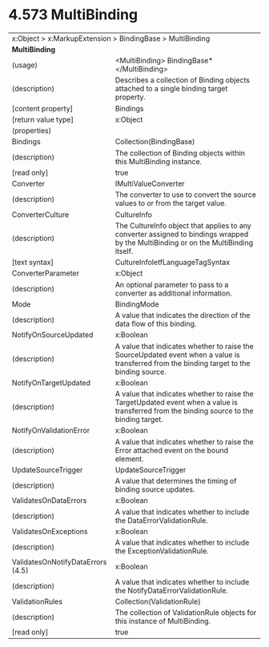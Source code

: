 <html dir="LTR" xmlns:mshelp="http://msdn.microsoft.com/mshelp" xmlns:ddue="http://ddue.schemas.microsoft.com/authoring/2003/5" xmlns:xlink="http://www.w3.org/1999/xlink" xmlns:tool="http://www.microsoft.com/tooltip">

<body>
 <input type="hidden" id="userDataCache" class="userDataStyle">
 <input type="hidden" id="hiddenScrollOffset">
 <img id="dropDownImage" style="display:none; height:0; width:0;" src="../local/drpdown.gif">
 <img id="dropDownHoverImage" style="display:none; height:0; width:0;" src="../local/drpdown_orange.gif">
 <img id="collapseImage" style="display:none; height:0; width:0;" src="../local/collapse.gif">
 <img id="expandImage" style="display:none; height:0; width:0;" src="../local/exp.gif">
 <img id="collapseAllImage" style="display:none; height:0; width:0;" src="../local/collall.gif">
 <img id="expandAllImage" style="display:none; height:0; width:0;" src="../local/expall.gif">
 <img id="copyImage" style="display:none; height:0; width:0;" src="../local/copycode.gif">
 <img id="copyHoverImage" style="display:none; height:0; width:0;" src="../local/copycodeHighlight.gif">
 <div id="header"><h1 class="heading">4.573 MultiBinding</h1></div>

 <div id="mainSection">
 <div id="mainBody">
 <div id="allHistory" class="saveHistory" onsave="saveAll()" onload="loadAll()"></div>
 <p xmlns:wsd="http://wsdev.schemas.microsoft.com/authoring/2008/2" xmlns:msxsl="urn:schemas-microsoft-com:xslt" xmlns:script="urn:script" xmlns:build="urn:build">
 </p>
 <div id="sectionSection0" class="section" name="collapseableSection">
 <content xmlns="http://ddue.schemas.microsoft.com/authoring/2003/5" xmlns:wsd="http://wsdev.schemas.microsoft.com/authoring/2008/2" xmlns:msxsl="urn:schemas-microsoft-com:xslt" xmlns:script="urn:script" xmlns:build="urn:build">
 </content>
 </div>
 <div id="sectionSection1" class="section" name="collapseableSection">
 <content xmlns="http://ddue.schemas.microsoft.com/authoring/2003/5" xmlns:wsd="http://wsdev.schemas.microsoft.com/authoring/2008/2" xmlns:msxsl="urn:schemas-microsoft-com:xslt" xmlns:script="urn:script" xmlns:build="urn:build">
 <table class="ProtocolAuthoredTable" xmlns="">
 <tr><td colspan="2">
<mshelp:link keywords="c0d383e4-fcdb-4546-a06b-81c262fe2a5e" tabindex="0">x:Object</mshelp:link> &gt; <mshelp:link keywords="a841a19c-4b0e-4f2b-9636-35739822b487" tabindex="0">x:MarkupExtension</mshelp:link> &gt; <mshelp:link keywords="4e3ec75b-90f7-40de-b8dc-c022559f31f3" tabindex="0">BindingBase</mshelp:link> &gt; <mshelp:link keywords="0352cb49-1807-42d9-9c65-8f1e9544aff9" tabindex="0">MultiBinding</mshelp:link> </td>
 </tr>
 <tr><td colspan="2">
 <b>MultiBinding</b> </td>
 </tr>
 <tr><td><div class="indent0">(usage)</div></td>
 <td>&lt;MultiBinding&gt; <mshelp:link keywords="4e3ec75b-90f7-40de-b8dc-c022559f31f3" tabindex="0">BindingBase</mshelp:link>* &lt;/MultiBinding&gt;</td>
 </tr>
 <tr><td><div class="indent0">(description)</div></td>
 <td>Describes a collection of Binding objects attached to a single binding target property.</td>
 </tr>
 <tr><td><div class="indent0">[content property]</div></td>
 <td><mshelp:link keywords="0352cb49-1807-42d9-9c65-8f1e9544aff9" tabindex="0">Bindings</mshelp:link></td>
 </tr>
 <tr><td><div class="indent0">[return value type]</div></td>
 <td><mshelp:link keywords="c0d383e4-fcdb-4546-a06b-81c262fe2a5e" tabindex="0">x:Object</mshelp:link></td>
 </tr>
 <tr><td><div class="indent0">(properties)</div></td>
 <td></td>
 </tr>
 <tr><td><div class="indent2">Bindings</div></td>
 <td><mshelp:link keywords="eed85a21-7e81-4907-91cc-7d5b8c4fee2e" tabindex="0">Collection</mshelp:link>(<mshelp:link keywords="4e3ec75b-90f7-40de-b8dc-c022559f31f3" tabindex="0">BindingBase</mshelp:link>)</td>
 </tr>
 <tr><td><div class="indent4">(description)</div></td>
 <td>The collection of Binding objects within this MultiBinding instance.</td>
 </tr>
 <tr><td><div class="indent4">[read only]</div></td>
 <td>true</td>
 </tr>
 <tr><td><div class="indent2">Converter</div></td>
 <td><mshelp:link keywords="6b800179-980b-478f-b1f6-3776542c9eb1" tabindex="0">IMultiValueConverter</mshelp:link></td>
 </tr>
 <tr><td><div class="indent4">(description)</div></td>
 <td>The converter to use to convert the source values to or from the target value.</td>
 </tr>
 <tr><td><div class="indent2">ConverterCulture</div></td>
 <td><mshelp:link keywords="caefd028-fc5f-44df-9292-fd10e5e8e2b2" tabindex="0">CultureInfo</mshelp:link></td>
 </tr>
 <tr><td><div class="indent4">(description)</div></td>
 <td>The CultureInfo object that applies to any converter assigned to bindings wrapped by the MultiBinding or on the MultiBinding itself.</td>
 </tr>
 <tr><td><div class="indent4">[text syntax]</div></td>
 <td><mshelp:link keywords="116e8c6e-b680-4ac3-b9e9-f1e17f819b87" tabindex="0">CultureInfoIetfLanguageTagSyntax</mshelp:link></td>
 </tr>
 <tr><td><div class="indent2">ConverterParameter</div></td>
 <td><mshelp:link keywords="c0d383e4-fcdb-4546-a06b-81c262fe2a5e" tabindex="0">x:Object</mshelp:link></td>
 </tr>
 <tr><td><div class="indent4">(description)</div></td>
 <td>An optional parameter to pass to a converter as additional information.</td>
 </tr>
 <tr><td><div class="indent2">Mode</div></td>
 <td><mshelp:link keywords="8ff2f24b-45ca-4f37-8493-6a749914d962" tabindex="0">BindingMode</mshelp:link></td>
 </tr>
 <tr><td><div class="indent4">(description)</div></td>
 <td>A value that indicates the direction of the data flow of this binding.</td>
 </tr>
 <tr><td><div class="indent2">NotifyOnSourceUpdated</div></td>
 <td><mshelp:link keywords="c4ef5482-3a69-411e-bd77-93ce44c968a9" tabindex="0">x:Boolean</mshelp:link></td>
 </tr>
 <tr><td><div class="indent4">(description)</div></td>
 <td>A value that indicates whether to raise the SourceUpdated event when a value is transferred from the binding target to the binding source.</td>
 </tr>
 <tr><td><div class="indent2">NotifyOnTargetUpdated</div></td>
 <td><mshelp:link keywords="c4ef5482-3a69-411e-bd77-93ce44c968a9" tabindex="0">x:Boolean</mshelp:link></td>
 </tr>
 <tr><td><div class="indent4">(description)</div></td>
 <td>A value that indicates whether to raise the TargetUpdated event when a value is transferred from the binding source to the binding target.</td>
 </tr>
 <tr><td><div class="indent2">NotifyOnValidationError</div></td>
 <td><mshelp:link keywords="c4ef5482-3a69-411e-bd77-93ce44c968a9" tabindex="0">x:Boolean</mshelp:link></td>
 </tr>
 <tr><td><div class="indent4">(description)</div></td>
 <td>A value that indicates whether to raise the Error attached event on the bound element.</td>
 </tr>
 <tr><td><div class="indent2">UpdateSourceTrigger</div></td>
 <td><mshelp:link keywords="539ce66c-e1a8-4814-aef5-30fe9af7a8ba" tabindex="0">UpdateSourceTrigger</mshelp:link></td>
 </tr>
 <tr><td><div class="indent4">(description)</div></td>
 <td>A value that determines the timing of binding source updates.</td>
 </tr>
 <tr><td><div class="indent2">ValidatesOnDataErrors</div></td>
 <td><mshelp:link keywords="c4ef5482-3a69-411e-bd77-93ce44c968a9" tabindex="0">x:Boolean</mshelp:link></td>
 </tr>
 <tr><td><div class="indent4">(description)</div></td>
 <td>A value that indicates whether to include the DataErrorValidationRule.</td>
 </tr>
 <tr><td><div class="indent2">ValidatesOnExceptions</div></td>
 <td><mshelp:link keywords="c4ef5482-3a69-411e-bd77-93ce44c968a9" tabindex="0">x:Boolean</mshelp:link></td>
 </tr>
 <tr><td><div class="indent4">(description)</div></td>
 <td>A value that indicates whether to include the ExceptionValidationRule.</td>
 </tr>
 <tr><td><div class="indent2">ValidatesOnNotifyDataErrors (4.5)</div></td>
 <td><mshelp:link keywords="c4ef5482-3a69-411e-bd77-93ce44c968a9" tabindex="0">x:Boolean</mshelp:link></td>
 </tr>
 <tr><td><div class="indent4">(description)</div></td>
 <td>A value that indicates whether to include the NotifyDataErrorValidationRule.</td>
 </tr>
 <tr><td><div class="indent2">ValidationRules</div></td>
 <td><mshelp:link keywords="eed85a21-7e81-4907-91cc-7d5b8c4fee2e" tabindex="0">Collection</mshelp:link>(<mshelp:link keywords="32679a18-549c-41d8-bbc1-bf16cbea25d6" tabindex="0">ValidationRule</mshelp:link>)</td>
 </tr>
 <tr><td><div class="indent4">(description)</div></td>
 <td>The collection of ValidationRule objects for this instance of MultiBinding.</td>
 </tr>
 <tr><td><div class="indent4">[read only]</div></td>
 <td>true</td>
 </tr>
</table>
 </content>
 </div>
 <!--[if gte IE 5]>
 <tool:tip element="languageFilterToolTip" avoidmouse="false"/>
 <![endif]-->
 </div>
 <a name="feedback"></a><span></span>
 </div>
</body></html>
